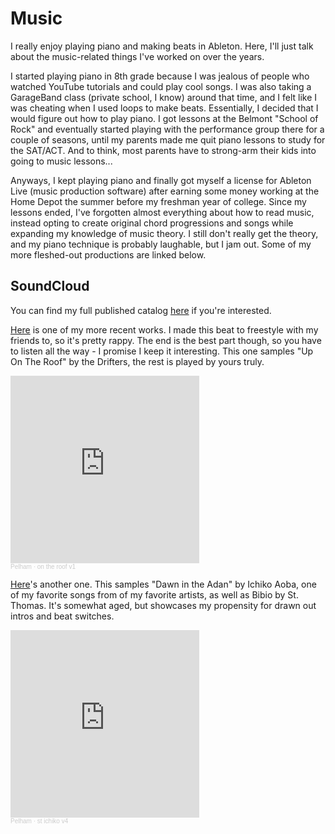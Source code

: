 # Music
  
I really enjoy playing piano and making beats in Ableton. Here, I'll just talk about the music-related things I've worked on over the years.

I started playing piano in 8th grade because I was jealous of people who watched YouTube tutorials and could play cool songs. I was also taking a GarageBand class (private school, I know) around that time, and I felt like I was cheating when I used loops to make beats. Essentially, I decided that I would figure out how to play piano. I got lessons at the Belmont "School of Rock" and eventually started playing with the performance group there for a couple of seasons, until my parents made me quit piano lessons to study for the SAT/ACT. And to think, most parents have to strong-arm their kids into going to music lessons...

Anyways, I kept playing piano and finally got myself a license for Ableton Live (music production software) after earning some money working at the Home Depot the summer before my freshman year of college. Since my lessons ended, I've forgotten almost everything about how to read music, instead opting to create original chord progressions and songs while expanding my knowledge of music theory. I still don't really get the theory, and my piano technique is probably laughable, but I jam out. Some of my more fleshed-out productions are linked below.
  
## SoundCloud
  
You can find my full published catalog [here](https://soundcloud.com/pelhamb) if you're interested.

[Here](https://on.soundcloud.com/Kyiva) is one of my more recent works. I made this beat to freestyle with my friends to, so it's pretty rappy. The end is the best part though, so you have to listen all the way - I promise I keep it interesting. This one samples "Up On The Roof" by the Drifters, the rest is played by yours truly.

<iframe width="60%" height="300" scrolling="no" frameborder="no" allow="autoplay" src="https://w.soundcloud.com/player/?url=https%3A//api.soundcloud.com/tracks/1656904323&color=%23ff5500&auto_play=false&hide_related=false&show_comments=true&show_user=true&show_reposts=false&show_teaser=true&visual=true"></iframe><div style="font-size: 10px; color: #cccccc;line-break: anywhere;word-break: normal;overflow: hidden;white-space: nowrap;text-overflow: ellipsis; font-family: Interstate,Lucida Grande,Lucida Sans Unicode,Lucida Sans,Garuda,Verdana,Tahoma,sans-serif;font-weight: 100;"><a href="https://soundcloud.com/pelhamb" title="Pelham" target="_blank" style="color: #cccccc; text-decoration: none;">Pelham</a> · <a href="https://soundcloud.com/pelhamb/on-the-roof-v1" title="on the roof v1" target="_blank" style="color: #cccccc; text-decoration: none;">on the roof v1</a></div>

[Here](https://on.soundcloud.com/e7UPp)'s another one. This samples "Dawn in the Adan" by Ichiko Aoba, one of my favorite songs from of my favorite artists, as well as Bibio by St. Thomas. It's somewhat aged, but showcases my propensity for drawn out intros and beat switches.

<iframe width="60%" height="300" scrolling="no" frameborder="no" allow="autoplay" src="https://w.soundcloud.com/player/?url=https%3A//api.soundcloud.com/tracks/1450834441&color=%23ff5500&auto_play=false&hide_related=false&show_comments=true&show_user=true&show_reposts=false&show_teaser=true&visual=true"></iframe><div style="font-size: 10px; color: #cccccc;line-break: anywhere;word-break: normal;overflow: hidden;white-space: nowrap;text-overflow: ellipsis; font-family: Interstate,Lucida Grande,Lucida Sans Unicode,Lucida Sans,Garuda,Verdana,Tahoma,sans-serif;font-weight: 100;"><a href="https://soundcloud.com/pelhamb" title="Pelham" target="_blank" style="color: #cccccc; text-decoration: none;">Pelham</a> · <a href="https://soundcloud.com/pelhamb/st-ichiko-v3" title="st ichiko v4" target="_blank" style="color: #cccccc; text-decoration: none;">st ichiko v4</a></div>

